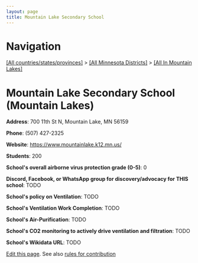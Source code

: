 ```yaml
---
layout: page
title: Mountain Lake Secondary School
---
```

# Navigation

[[All countries/states/provinces]](../../..) > [[All Minnesota Districts]](../..) > [[All In Mountain Lakes]](..)

# Mountain Lake Secondary School (Mountain Lakes)

**Address**: 700 11th St N, Mountain Lake, MN 56159

**Phone**: (507) 427-2325

**Website**: <https://www.mountainlake.k12.mn.us/>

**Students**: 200

**School's overall airborne virus protection grade (0-5)**: 0

**Discord, Facebook, or WhatsApp group for discovery/advocacy for THIS school**: TODO

**School's policy on Ventilation**: TODO

**School's Ventilation Work Completion**: TODO

**School's Air-Purification**: TODO

**School's CO2 monitoring to actively drive ventilation and filtration**: TODO

**School's Wikidata URL**: TODO


[Edit this page](https://github.com/ventilate-schools/MN/edit/main/./Mountain_Lakes/Mountain_Lake_Secondary_School.md). See also [rules for contribution](../../../contribution-rules/)